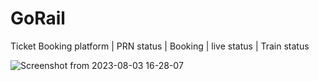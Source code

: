 # GoRail
Ticket Booking platform | PRN status | Booking | live status | Train status




![Screenshot from 2023-08-03 16-28-07](https://github.com/Cvr421/GoRail/assets/82499697/b7648445-463f-4568-8f10-3d2e367a1e53)



